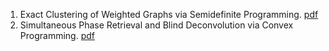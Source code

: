 1. Exact Clustering of Weighted Graphs via Semidefinite Programming. [pdf](https://jmlr.org/papers/volume20/16-128/16-128.pdf)
2. Simultaneous Phase Retrieval and Blind Deconvolution via Convex Programming. [pdf](https://jmlr.org/papers/volume20/19-332/19-332.pdf)